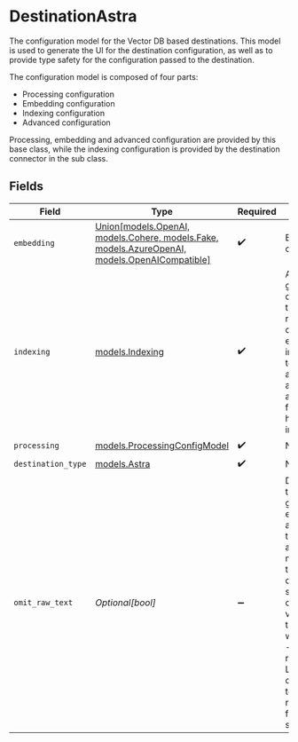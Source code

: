 # DestinationAstra

The configuration model for the Vector DB based destinations. This model is used to generate the UI for the destination configuration,
as well as to provide type safety for the configuration passed to the destination.

The configuration model is composed of four parts:
* Processing configuration
* Embedding configuration
* Indexing configuration
* Advanced configuration

Processing, embedding and advanced configuration are provided by this base class, while the indexing configuration is provided by the destination connector in the sub class.


## Fields

| Field                                                                                                                                                                                                                                                    | Type                                                                                                                                                                                                                                                     | Required                                                                                                                                                                                                                                                 | Description                                                                                                                                                                                                                                              |
| -------------------------------------------------------------------------------------------------------------------------------------------------------------------------------------------------------------------------------------------------------- | -------------------------------------------------------------------------------------------------------------------------------------------------------------------------------------------------------------------------------------------------------- | -------------------------------------------------------------------------------------------------------------------------------------------------------------------------------------------------------------------------------------------------------- | -------------------------------------------------------------------------------------------------------------------------------------------------------------------------------------------------------------------------------------------------------- |
| `embedding`                                                                                                                                                                                                                                              | [Union[models.OpenAI, models.Cohere, models.Fake, models.AzureOpenAI, models.OpenAICompatible]](../models/embedding.md)                                                                                                                                  | :heavy_check_mark:                                                                                                                                                                                                                                       | Embedding configuration                                                                                                                                                                                                                                  |
| `indexing`                                                                                                                                                                                                                                               | [models.Indexing](../models/indexing.md)                                                                                                                                                                                                                 | :heavy_check_mark:                                                                                                                                                                                                                                       | Astra DB gives developers the APIs, real-time data and ecosystem integrations to put accurate RAG and Gen AI apps with fewer hallucinations in production.                                                                                               |
| `processing`                                                                                                                                                                                                                                             | [models.ProcessingConfigModel](../models/processingconfigmodel.md)                                                                                                                                                                                       | :heavy_check_mark:                                                                                                                                                                                                                                       | N/A                                                                                                                                                                                                                                                      |
| `destination_type`                                                                                                                                                                                                                                       | [models.Astra](../models/astra.md)                                                                                                                                                                                                                       | :heavy_check_mark:                                                                                                                                                                                                                                       | N/A                                                                                                                                                                                                                                                      |
| `omit_raw_text`                                                                                                                                                                                                                                          | *Optional[bool]*                                                                                                                                                                                                                                         | :heavy_minus_sign:                                                                                                                                                                                                                                       | Do not store the text that gets embedded along with the vector and the metadata in the destination. If set to true, only the vector and the metadata will be stored - in this case raw text for LLM use cases needs to be retrieved from another source. |